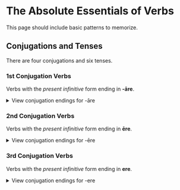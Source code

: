 # The Absolute Essentials of Verbs

This page should include basic patterns to memorize.

## Conjugations and Tenses

There are four conjugations and six tenses.

### 1st Conjugation Verbs

Verbs with the _present infinitive_ form ending in **-āre**.

<details>
  <summary>View conjugation endings for -āre</summary>

  <table>
    <thead>
      <tr>
        <th colspan="2"></th>
        <th>Present Indicative</th>
        <th>Future Indicative</th>
        <th>Imperfect Indicative</th>
      </tr>
      <tr>
        <th colspan="2"></th>
        <th>am</th>
        <th>will</th>
        <th>was</th>
      </tr>
    </thead>
    <tbody>
      <tr>
        <td rowspan="3">Sg.</td>
        <td>1<sup>st</sup></td>
        <td>-ō</td>
        <td>-ābō</td>
        <td>-ābam</td>
      </tr>
      <tr>
        <td>2<sup>nd</sup></td>
        <td>-ās</td>
        <td>-ābis</td>
        <td>-ābās</td>
      </tr>
      <tr>
        <td>3<sup>rd</sup></td>
        <td>-at</td>
        <td>-ābit</td>
        <td>-ābat</td>
      </tr>
      <tr>
        <td rowspan="3">Pl.</td>
        <td>1<sup>st</sup></td>
        <td>-āmus</td>
        <td>-ābimus</td>
        <td>-ābāmus</td>
      </tr>
      <tr>
        <td>2<sup>nd</sup></td>
        <td>-ātis</td>
        <td>-ābitis</td>
        <td>-ābātis</td>
      </tr>
      <tr>
        <td>3<sup>rd</sup></td>
        <td>-ant</td>
        <td>-ābunt</td>
        <td>-ābant</td>
      </tr>
      </tr>
    </tbody>
  </table>
</details>

### 2nd Conjugation Verbs

Verbs with the _present infinitive_ form ending in **ēre**.

<details>
  <summary>View conjugation endings for -ēre</summary>

  <table>
    <thead>
      <tr>
        <th colspan="2"></th>
        <th>Present Indicative</th>
        <th>Future Indicative</th>
        <th>Imperfect Indicative</th>
      </tr>
      <tr>
        <th colspan="2"></th>
        <th>am</th>
        <th>will</th>
        <th>was</th>
      </tr>
    </thead>
    <tbody>
      <tr>
        <td rowspan="3">Sg.</td>
        <td>1<sup>st</sup></td>
        <td>-eō</td>
        <td>-ēbō</td>
        <td>-ēbam</td>
      </tr>
      <tr>
        <td>2<sup>nd</sup></td>
        <td>-ēs</td>
        <td>-ēbis</td>
        <td>-ēbas</td>
      </tr>
      <tr>
        <td>3<sup>rd</sup></td>
        <td>-et</td>
        <td>-ēbit</td>
        <td>-ēbat</td>
      </tr>
      <tr>
        <td rowspan="3">Pl.</td>
        <td>1<sup>st</sup></td>
        <td>-ēmus</td>
        <td>-ēbimus</td>
        <td>-ēbamus</td>
      </tr>
      <tr>
        <td>2<sup>nd</sup></td>
        <td>-ētis</td>
        <td>-ēbitis</td>
        <td>-ēbatis</td>
      </tr>
      <tr>
        <td>3<sup>rd</sup></td>
        <td>-ent</td>
        <td>-ēbunt</td>
        <td>-ēbant</td>
      </tr>
      </tr>
    </tbody>
  </table>
</details>

### 3rd Conjugation Verbs

Verbs with the _present infinitive_ form ending in **ere**.

<details>
  <summary>View conjugation endings for -ere</summary>

  <table>
    <thead>
      <tr>
        <th colspan="2"></th>
        <th>Present Indicative</th>
        <th>Future Indicative</th>
        <th>Imperfect Indicative</th>
      </tr>
      <tr>
        <th colspan="2"></th>
        <th>am</th>
        <th>will</th>
        <th>was</th>
      </tr>
    </thead>
    <tbody>
      <tr>
        <td rowspan="3">Sg.</td>
        <td>1<sup>st</sup></td>
        <td>-ō</td>
        <td>-am</td>
        <td>-ēbam</td>
      </tr>
      <tr>
        <td>2<sup>nd</sup></td>
        <td>-is</td>
        <td>-ēs</td>
        <td>-ēbās</td>
      </tr>
      <tr>
        <td>3<sup>rd</sup></td>
        <td>-it</td>
        <td>-et</td>
        <td>-ēbat</td>
      </tr>
      <tr>
        <td rowspan="3">Pl.</td>
        <td>1<sup>st</sup></td>
        <td>-imis</td>
        <td>-ēmus</td>
        <td>-ēbāmus</td>
      </tr>
      <tr>
        <td>2<sup>nd</sup></td>
        <td>-itis</td>
        <td>-ētis</td>
        <td>-ēbātis</td>
      </tr>
      <tr>
        <td>3<sup>rd</sup></td>
        <td>-unt</td>
        <td>-ent</td>
        <td>-ēbant</td>
      </tr>
      </tr>
    </tbody>
  </table>
</details>
